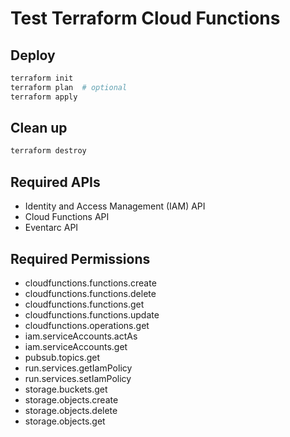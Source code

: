 # Test Terraform Cloud Functions

## Deploy

```bash
terraform init
terraform plan  # optional
terraform apply
```

## Clean up

```bash
terraform destroy
```

## Required APIs

- Identity and Access Management (IAM) API
- Cloud Functions API
- Eventarc API

## Required Permissions

- cloudfunctions.functions.create
- cloudfunctions.functions.delete
- cloudfunctions.functions.get
- cloudfunctions.functions.update
- cloudfunctions.operations.get
- iam.serviceAccounts.actAs
- iam.serviceAccounts.get
- pubsub.topics.get
- run.services.getIamPolicy
- run.services.setIamPolicy
- storage.buckets.get
- storage.objects.create
- storage.objects.delete
- storage.objects.get
